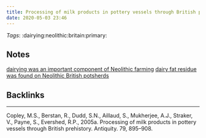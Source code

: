 ```yaml
---
title: Processing of milk products in pottery vessels through British prehistory - Copley 2005
date: 2020-05-03 23:46
---
```


*Tags*: :dairying:neolithic:britain:primary:

## Notes

[dairying was an important component of Neolithic farming](13)
[dairy fat residue was found on Neolithic British potsherds](14)

## Backlinks

----

Copley, M.S., Berstan, R., Dudd, S.N., Aillaud, S., Mukherjee, A.J., Straker, V., Payne, S., Evershed, R.P., 2005a. Processing of milk products in pottery vessels through British prehistory. Antiquity. 79, 895–908.

